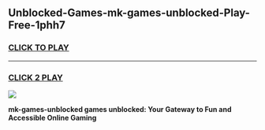 
## Unblocked-Games-mk-games-unblocked-Play-Free-1phh7
<h3>
<a href="https://premium76.site?title=mk-games-unblocked&ref=10A">CLICK TO PLAY</a></h3>
<hr>

<h3>
<a href="https://premium76.site?title=mk-games-unblocked&ref=10A">CLICK 2 PLAY</a>
  
</h3>

<a href="https://premium76.site?title=mk-games-unblocked&ref=10A"><img src="https://clearcache.store/games.png"></a>


**mk-games-unblocked games unblocked: Your Gateway to Fun and Accessible Online Gaming**
